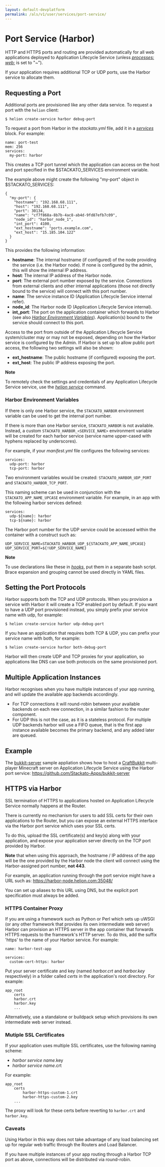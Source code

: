 ```yaml
---
layout: default-devplatform
permalink: /als/v1/user/services/port-service/
---
```

<!--PUBLISHED-->

Port Service (Harbor)[](#port-service-harbor "Permalink to this headline")
===========================================================================

HTTP and HTTPS ports and routing are provided automatically for all web
applications deployed to Application Lifecycle Service (unless [*processes:
web:*](/als/v1/user/deploy/stackatoyml/#helion-yml-processes) is set to
"\~").

If your application requires additional TCP or UDP ports, use the Harbor
service to allocate them.

Requesting a Port[](#requesting-a-port "Permalink to this headline")
---------------------------------------------------------------------

Additional ports are provisioned like any other data service. To request
a port with the `helion` client:

    $ helion create-service harbor debug-port

To request a port from Harbor in the *stackato.yml* file, add it in a
[*services*](/als/v1/user/deploy/stackatoyml/#helion-yml-services) block.
For example:

    name: port-test
    mem: 256
    services:
      my-port: harbor

This creates a TCP port tunnel which the application can access on the
host and port specified in the \$STACKATO\_SERVICES environment
variable.

The example above might create the following "my-port" object in
\$STACKATO\_SERVICES:

    {
      "my-port": {
        "hostname": "192.168.68.111",
        "host": "192.168.68.111",
        "port": 30134,
        "name": "cf7f868a-8b7b-4ac8-ab4d-9fd87efb7c09",
        "node_id": "harbor_node_1",
        "int_port": 4100,
        "ext_hostname": "ports.example.com",
        "ext_host": "15.185.104.122"
      }
    }

This provides the following information:

-   **hostname**: The internal hostname (if configured) of the node
    providing the service (i.e. the Harbor node). If none is configured
    by the admin, this will show the internal IP address.
-   **host**: The internal IP address of the Harbor node.
-   **port**: The external port number exposed by the service.
    Connections from external clients and other internal applications
    (those not directly bound to the service) will connect with this
    port number.
-   **name**: The service instance ID (Application Lifecycle Service internal refer).
-   **node\_id**: The Harbor node ID (Application Lifecycle Service internal).
-   **int\_port**: The port on the application container which forwards
    to Harbor (see also [*Harbor Environment
    Variables*](#port-service-env-vars)). Application(s) bound to the
    service should connect to this port.

Access to the port from outside of the Application Lifecycle Service system/cluster may or
may not be exposed, depending on how the Harbor service is configured by
the Admin. If Harbor is set up to allow public port access, the
following two settings will also be shown:

-   **ext\_hostname**: The public hostname (if configured) exposing the
    port.
-   **ext\_host**: The public IP address exposing the port.

**Note**

To remotely check the settings and credentials of any Application Lifecycle Service service,
use the [*helion
service*](/als/v1/user/reference/client-ref/#command-services) command.

### Harbor Environment Variables[](#harbor-environment-variables "Permalink to this headline")

If there is only one Harbor service, the `STACKATO_HARBOR` environment variable can be used to get the internal port
number.

If there is more than one Harbor service, `STACKATO_HARBOR` is not available. Instead, a custom
`STACKATO_HARBOR_<SERVICE_NAME>` environment
variable will be created for each harbor service (service name
upper-cased with hyphens replaced by underscores).

For example, if your *manifest.yml* file configures the following
services:

    services:
      udp-port: harbor
      tcp-port: harbor

Two environment variables would be created:
`STACKATO_HARBOR_UDP_PORT` and
`STACKATO_HARBOR_TCP_PORT`.

This naming scheme can be used in conjunction with the
`STACKATO_APP_NAME_UPCASE` environment variable. For
example, in an app with the following harbor services defined:

    services:
      udp-${name}: harbor
      tcp-${name}: harbor

The Harbor port number for the UDP service could be accessed within the
container with a construct such as:

    UDP_SERVICE_NAME=STACKATO_HARBOR_UDP_${STACKATO_APP_NAME_UPCASE}
    UDP_SERVICE_PORT=${!UDP_SERVICE_NAME}

**Note**

To use declarations like these in
[*hooks*](/als/v1/user/deploy/stackatoyml/#stackato-yml-hooks), put them in a
separate bash script. Brace expansion and grouping cannot be used
directly in YAML files.

Setting the Port Protocols[](#setting-the-port-protocols "Permalink to this headline")
---------------------------------------------------------------------------------------

Harbor supports both the TCP and UDP protocols. When you provision a
service with Harbor it will create a TCP enabled port by default. If you
want to have a UDP port provisioned instead, you simply prefix your
service name with udp, for example:

    $ helion create-service harbor udp-debug-port

If you have an application that requires both TCP & UDP, you can prefix
your service name with both, for example:

    $ helion create-service harbor both-debug-port

Harbor will then create UDP and TCP proxies for your application, so
applications like DNS can use both protocols on the same provisioned
port.

Multiple Application Instances[](#multiple-application-instances "Permalink to this headline")
-----------------------------------------------------------------------------------------------

Harbor recognises when you have multiple instances of your app running,
and will update the available app backends accordingly.

-   For TCP connections it will round-robin between your available
    backends on each new connection, in a similar fashion to the router
    component.
-   For UDP this is not the case, as it is a stateless protocol. For
    multiple UDP backends harbor will use a FIFO queue, that is the
    first app instance available becomes the primary backend, and any
    added later are queued.

Example[](#example "Permalink to this headline")
-------------------------------------------------

The [bukkit-server](https://github.com/Stackato-Apps/bukkit-server)
sample appliation shows how to host a
[CraftBukkit](http://wiki.bukkit.org/Main_Page) multi-player Minecraft
server on Application Lifecycle Service using the Harbor port service:
 <https://github.com/Stackato-Apps/bukkit-server>

HTTPS via Harbor[](#https-via-harbor "Permalink to this headline")
-------------------------------------------------------------------

SSL termination of HTTPS to applications hosted on Application Lifecycle Service normally
happens at the Router.

There is currently no mechanism for users to add SSL certs for their own
applications to the Router, but you can expose an external HTTPS
interface via the Harbor port service which uses your SSL certs.

To do this, upload the SSL certificate(s) and key(s) along with your
application, and expose your application server directly on the TCP port
provided by Harbor.

**Note** that when using this approach, the hostname / IP address of the app will be the one provided by the Harbor node the client will connect using the Harbor-assigned port number, **not 443**.

For example, an application running through the port service might have a URL such as: <https://harbor-node.helion.com:35048/>

You can set up aliases to this URL using DNS, but the explicit port
specification must always be added.

### HTTPS Container Proxy[](#https-container-proxy "Permalink to this headline")

If you are using a framework such as Python or Perl which sets up uWSGI
(or any other framework that provides its own intermediate web server)
Harbor can provision an HTTPS server in the app container that forwards
HTTPS requests to the framework's HTTP server. To do this, add the
suffix 'https' to the name of your Harbor service. For example:

    name: harbor-test-app

    services:
      custom-cert-https: harbor

Put your server certificate and key (named *harbor.crt* and *harbor.key*
respectively) in a folder called *certs* in the application's root
directory. For example:

    app_root
    	certs
        harbor.crt
        harbor.key
    	...

Alternatively, use a standalone or buildpack setup which provisions its
own intermediate web server instead.

### Mutiple SSL Certificates[](#mutiple-ssl-certificates "Permalink to this headline")

If your application uses multiple SSL certificates, use the following
naming scheme:

-   *harbor service name*.key
-   *harbor service name*.crt

For example:

    app_root
    	certs
        	harbor-https-custom-1.crt
        	harbor-https-custom-2.key
    	...

The proxy will look for these certs before reverting to `harbor.crt` and `harbor.key`.

### Caveats[](#caveats "Permalink to this headline")

Using Harbor in this way does not take advantage of any load balancing
set up for regular web traffic through the Routers and Load Balancer.

If you have multiple instances of your app routing through a Harbor TCP
port as above, connections will be distributed via round-robin.